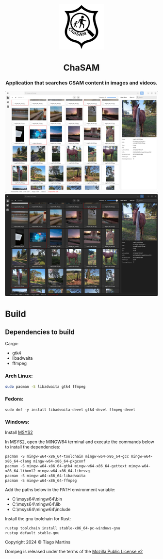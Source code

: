 <div align="center">
    <br/>
    <img src="./data/icons/ChaSAM.png" width="150" />
    <h1>ChaSAM</h1>
    <h3>Application that searches CSAM content in images and videos.</h3>
</div>

![Screenshot](./data/screenshots/chasam.png#gh-light-mode-only)
![Screenshot](./data/screenshots/dark.png#gh-dark-mode-only)

# Build

## Dependencies to build

Cargo:
- gtk4
- libadwaita
- ffmpeg

### Arch Linux:
```bash
sudo pacman -S libadwaita gtk4 ffmpeg
```
### Fedora:
```
sudo dnf -y install libadwaita-devel gtk4-devel ffmpeg-devel
```
### Windows:
Install [MSYS2](https://www.msys2.org/)

In MSYS2, open the MINGW64 terminal and execute the commands below to install the dependencies:
```
pacman -S mingw-w64-x86_64-toolchain mingw-w64-x86_64-gcc mingw-w64-x86_64-clang mingw-w64-x86_64-pkgconf
pacman -S mingw-w64-x86_64-gtk4 mingw-w64-x86_64-gettext mingw-w64-x86_64-libxml2 mingw-w64-x86_64-librsvg
pacman -S mingw-w64-x86_64-libadwaita
pacman -S mingw-w64-x86_64-ffmpeg
```
Add the paths below in the PATH environment variable:
* C:\msys64\mingw64\bin
* C:\msys64\mingw64\lib
* C:\msys64\mingw64\include

Install the gnu toolchain for Rust:
```
rustup toolchain install stable-x86_64-pc-windows-gnu
rustup default stable-gnu
```

Copyright 2024 © Tiago Martins

Dompeg is released under the terms of the [Mozilla Public License v2](https://github.com/forensicht/dompeg/blob/main/LICENSE)